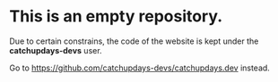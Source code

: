 # This is an empty repository. 

Due to certain constrains, the code of the website is kept under the **catchupdays-devs** user. 

Go to https://github.com/catchupdays-devs/catchupdays.dev instead.
